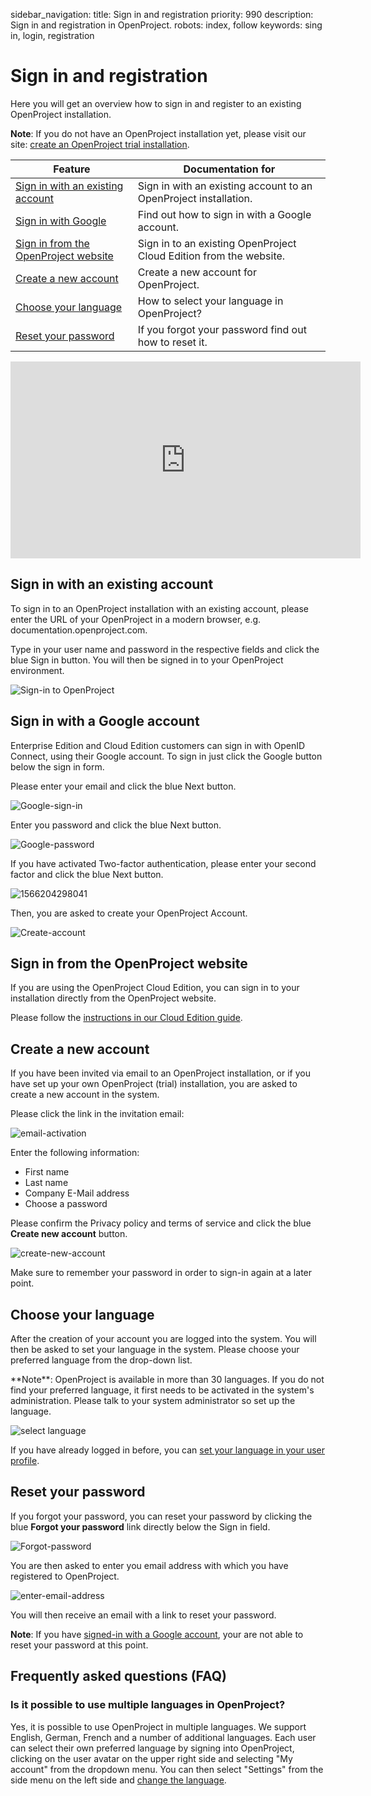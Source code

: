 sidebar_navigation:
  title: Sign in and registration
  priority: 990
description: Sign in and registration in OpenProject.
robots: index, follow
keywords: sing in, login, registration

# Sign in and registration

Here you will get an overview how to sign in and register to an existing OpenProject installation.

<div class="alert alert-info" role="alert">

**Note**: If you do not have an OpenProject installation yet, please visit our site: [create an OpenProject trial installation](../../cloud-edition-guide/#create-an-openproject-trial-installation).

</div>

| Feature                                                      | Documentation for                                            |
| ------------------------------------------------------------ | ------------------------------------------------------------ |
| [Sign in with an existing account](#sign-in-with-an-existing-account) | Sign in with an existing account to an OpenProject installation. |
| [Sign in with Google](#sign-in-with-google)                  | Find out how to sign in with a Google account.               |
| [Sign in from the OpenProject website](#sign-in-from-the-openproject-website) | Sign in to an existing OpenProject Cloud Edition from the website. |
| [Create a new account](#create-a-new-account)                | Create a new account for OpenProject.                        |
| [Choose your language](#choose-your-language)                | How to select your language in OpenProject?                  |
| [Reset your password](#reset-your-password)                  | If you forgot your password find out how to reset it.        |

<iframe width="560" height="315" src="https://www.youtube.com/embed/JO-ugpygx68" frameborder="0" allow="accelerometer; autoplay; encrypted-media; gyroscope; picture-in-picture" allowfullscreen></iframe>

## Sign in with an existing account

To sign in to an OpenProject installation with an existing account, please enter the URL of your OpenProject in a modern browser, e.g. documentation.openproject.com.

Type in your user name and password in the respective fields and click the blue Sign in button. You will then be signed in to your OpenProject environment.

![Sign-in to OpenProject](1565974792215.png)

## Sign in with a Google account

Enterprise Edition and Cloud Edition customers can sign in with OpenID Connect, using their Google account. To sign in just click the Google button below the sign in form.

Please enter your email and click the blue Next button.

![Google-sign-in](1566204061662.png)

Enter you password and click the blue Next button.

![Google-password](1566204173462.png)

If you have activated Two-factor authentication, please enter your second factor and click the blue Next button.

![1566204298041](1566204298041.png)

Then, you are asked to create your OpenProject Account.

![Create-account](1566204388512.png)

## Sign in from the OpenProject website

If you are using the OpenProject Cloud Edition, you can sign in to your installation directly from the OpenProject website.

Please follow the [instructions in our Cloud Edition guide](../../cloud-edition-guide/#sign-in).

## Create a new account

If you have been invited via email to an OpenProject installation, or if you have set up your own OpenProject (trial) installation, you are asked to create a new account in the system.

Please click the link in the invitation email:

![email-activation](1566206190563.png)

Enter the following information:

* First name
* Last name
* Company E-Mail address
* Choose a password

Please confirm the Privacy policy and terms of service and click the blue **Create new account** button.

![create-new-account](1566204790146.png)

Make sure to remember your password in order to sign-in again at a later point.

## Choose your language

After the creation of your account you are logged into the system. You will then be asked to set your language in the system. Please choose your preferred language from the drop-down list.

<div class="alert alert-info" role="alert">
**Note**: OpenProject is available in more than 30 languages. If you do not find your preferred language, it first needs to be activated in the system's administration. Please talk to your system administrator so set up the language.
</div>

![select language](20191202171349241.png)

If you have already logged in before, you can [set your language in your user profile](../my-account/#profile-settings:-change-your-language,-time-zone-or-display-of-comments).

## Reset your password

If you forgot your password, you can reset your password by clicking the blue **Forgot your password** link directly below the Sign in field.

![Forgot-password](1566205596114.png)

You are then asked to enter you email address with which you have registered to OpenProject. 

![enter-email-address](1566205903097.png)

You will then receive an email with a link to reset your password.

<div class="alert alert-info" role="alert">

**Note**: If you have [signed-in with a Google account](#sign-in-with-a-google-account), your are not able to reset your password at this point.

</div>

## Frequently asked questions (FAQ)

### Is it possible to use multiple languages in OpenProject?

Yes, it is possible to use OpenProject in multiple languages. We support English, German, French and a number of additional languages. Each user can select their own preferred language by signing into OpenProject, clicking on the user avatar on the upper right side and selecting "My account" from the dropdown menu.
You can then select "Settings" from the side menu on the left side and [change the language](../my-account/#change-your-language).
